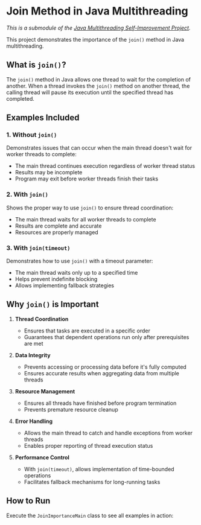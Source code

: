 # Join Method in Java Multithreading

*This is a submodule of the [Java Multithreading Self-Improvement Project](../../../README.md).*

This project demonstrates the importance of the `join()` method in Java multithreading.

## What is `join()`?

The `join()` method in Java allows one thread to wait for the completion of another. When a thread invokes the `join()` method on another thread, the calling thread will pause its execution until the specified thread has completed.

## Examples Included

### 1. Without `join()`
Demonstrates issues that can occur when the main thread doesn't wait for worker threads to complete:
- The main thread continues execution regardless of worker thread status
- Results may be incomplete
- Program may exit before worker threads finish their tasks

### 2. With `join()`
Shows the proper way to use `join()` to ensure thread coordination:
- The main thread waits for all worker threads to complete
- Results are complete and accurate
- Resources are properly managed

### 3. With `join(timeout)`
Demonstrates how to use `join()` with a timeout parameter:
- The main thread waits only up to a specified time
- Helps prevent indefinite blocking
- Allows implementing fallback strategies

## Why `join()` is Important

1. **Thread Coordination**
   - Ensures that tasks are executed in a specific order
   - Guarantees that dependent operations run only after prerequisites are met

2. **Data Integrity**
   - Prevents accessing or processing data before it's fully computed
   - Ensures accurate results when aggregating data from multiple threads

3. **Resource Management**
   - Ensures all threads have finished before program termination
   - Prevents premature resource cleanup

4. **Error Handling**
   - Allows the main thread to catch and handle exceptions from worker threads
   - Enables proper reporting of thread execution status

5. **Performance Control**
   - With `join(timeout)`, allows implementation of time-bounded operations
   - Facilitates fallback mechanisms for long-running tasks

## How to Run

Execute the `JoinImportanceMain` class to see all examples in action:
